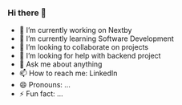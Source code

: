### Hi there 👋

- 🔭 I’m currently working on Nextby
- 🌱 I’m currently learning Software Development
- 👯 I’m looking to collaborate on projects
- 🤔 I’m looking for help with backend project
- 💬 Ask me about anything
- 📫 How to reach me: LinkedIn
- 😄 Pronouns: ...
- ⚡ Fun fact: ...

